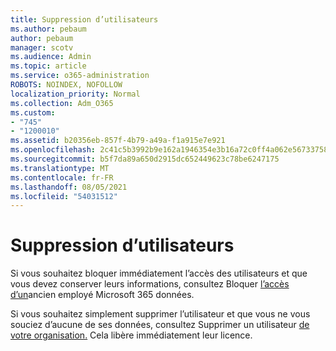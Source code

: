 ```yaml
---
title: Suppression d’utilisateurs
ms.author: pebaum
author: pebaum
manager: scotv
ms.audience: Admin
ms.topic: article
ms.service: o365-administration
ROBOTS: NOINDEX, NOFOLLOW
localization_priority: Normal
ms.collection: Adm_O365
ms.custom:
- "745"
- "1200010"
ms.assetid: b20356eb-857f-4b79-a49a-f1a915e7e921
ms.openlocfilehash: 2c41c5b3992b9e162a1946354e3b16a72c0ff4a062e56733758f5a888231b866
ms.sourcegitcommit: b5f7da89a650d2915dc652449623c78be6247175
ms.translationtype: MT
ms.contentlocale: fr-FR
ms.lasthandoff: 08/05/2021
ms.locfileid: "54031512"
---
```

# <a name="deleting-users"></a>Suppression d’utilisateurs

Si vous souhaitez bloquer immédiatement l’accès des utilisateurs et que vous devez conserver leurs informations, consultez Bloquer [l’accès d’un](https://docs.microsoft.com/microsoft-365/admin/add-users/remove-former-employee#block-a-former-employees-access-to-microsoft-365-data)ancien employé Microsoft 365 données.
  
Si vous souhaitez simplement supprimer l’utilisateur et que vous ne vous souciez d’aucune de ses données, consultez Supprimer un utilisateur [de votre organisation.](https://docs.microsoft.com/microsoft-365/admin/add-users/delete-a-user) Cela libère immédiatement leur licence.
  